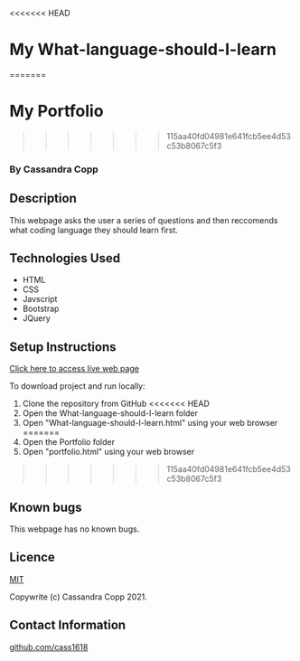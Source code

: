 <<<<<<< HEAD
# My What-language-should-I-learn
=======
# My Portfolio
>>>>>>> 115aa40fd04981e641fcb5ee4d53c53b8067c5f3

### By Cassandra Copp

## Description

This webpage asks the user a series of questions and then reccomends what coding language they should learn first.

## Technologies Used

* HTML
* CSS
* Javscript
* Bootstrap
* JQuery

## Setup Instructions

[Click here to access live web page](https://cass1618.github.io/what-language-should-i-learn)

To download project and run locally:
1. Clone the repository from GitHub
<<<<<<< HEAD
1. Open the What-language-should-I-learn folder
1. Open "What-language-should-I-learn.html" using your web browser
=======
1. Open the Portfolio folder
1. Open "portfolio.html" using your web browser
>>>>>>> 115aa40fd04981e641fcb5ee4d53c53b8067c5f3

## Known bugs

This webpage has no known bugs.

## Licence

[MIT](https://opensource.org/licenses/MIT)

Copywrite (c) Cassandra Copp 2021.

## Contact Information

[github.com/cass1618](http://github.com/cass1618)